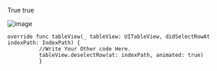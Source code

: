 True true

![image](https://user-images.githubusercontent.com/81428296/149710874-951c8f0e-6ecf-4230-8383-359598a564fe.png)

    override func tableView(_ tableView: UITableView, didSelectRowAt indexPath: IndexPath) {
              //Write Your Other code Here.
              tableView.deselectRow(at: indexPath, animated: true)
              }
